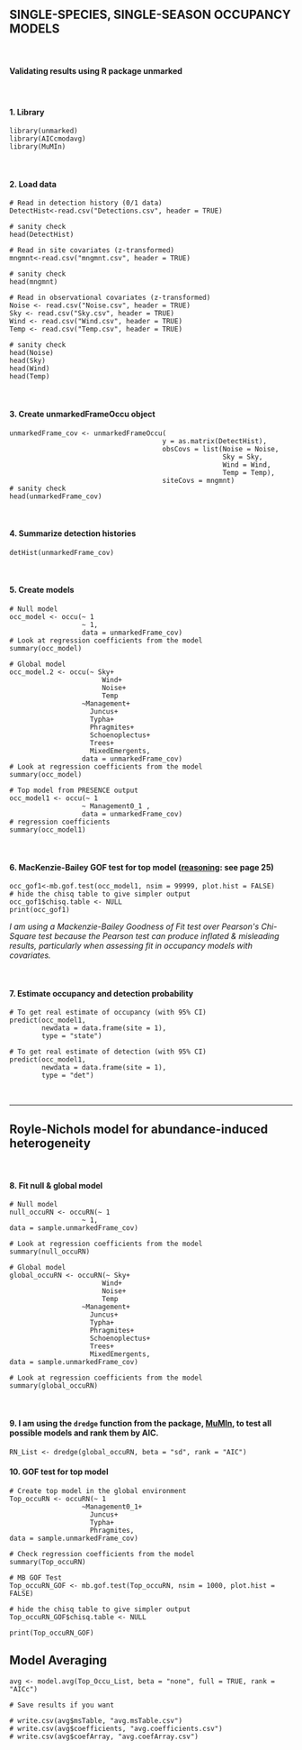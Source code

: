 ## SINGLE-SPECIES, SINGLE-SEASON OCCUPANCY MODELS 
&nbsp;
#### Validating results using R package unmarked
&nbsp;
&nbsp;

#### 1. Library
```{r}
library(unmarked)
library(AICcmodavg)
library(MuMIn)
```
&nbsp;
#### 2. Load data
```{r}
# Read in detection history (0/1 data)
DetectHist<-read.csv("Detections.csv", header = TRUE)

# sanity check
head(DetectHist) 
```
```{r}
# Read in site covariates (z-transformed)
mngmnt<-read.csv("mngmnt.csv", header = TRUE)

# sanity check
head(mngmnt) 
```

```{r}
# Read in observational covariates (z-transformed)
Noise <- read.csv("Noise.csv", header = TRUE)
Sky <- read.csv("Sky.csv", header = TRUE)
Wind <- read.csv("Wind.csv", header = TRUE)
Temp <- read.csv("Temp.csv", header = TRUE)

# sanity check
head(Noise)
head(Sky)
head(Wind)
head(Temp)
```
&nbsp;
#### 3. Create unmarkedFrameOccu object

```{r}
unmarkedFrame_cov <- unmarkedFrameOccu( 
                                      y = as.matrix(DetectHist),
                                      obsCovs = list(Noise = Noise,
                                                     Sky = Sky,
                                                     Wind = Wind,
                                                     Temp = Temp),
                                      siteCovs = mngmnt) 
# sanity check
head(unmarkedFrame_cov)
```
&nbsp;
#### 4. Summarize detection histories
```{r}
detHist(unmarkedFrame_cov)
```
&nbsp;
#### 5. Create models
```{r}
# Null model
occ_model <- occu(~ 1
                  ~ 1, 
                  data = unmarkedFrame_cov)
# Look at regression coefficients from the model
summary(occ_model)

```
```{r}
# Global model
occ_model.2 <- occu(~ Sky+
                       Wind+
                       Noise+
                       Temp
                  ~Management+
                    Juncus+
                    Typha+
                    Phragmites+
                    Schoenoplectus+
                    Trees+
                    MixedEmergents, 
                  data = unmarkedFrame_cov)
# Look at regression coefficients from the model
summary(occ_model)

```
```{r}
# Top model from PRESENCE output
occ_model1 <- occu(~ 1
                  ~ Management0_1 ,
                  data = unmarkedFrame_cov)
# regression coefficients
summary(occ_model1)
```
&nbsp;
#### 6. MacKenzie-Bailey GOF test for top model ([reasoning](https://www.uvm.edu/~tdonovan/Occupancy%20Exercises/Exercise3/Exercise%203.%20%20Single-Species,%20Single-Season%20Occupancy%20Models.pdf): see page 25)
```{r}
occ_gof1<-mb.gof.test(occ_model1, nsim = 99999, plot.hist = FALSE)
# hide the chisq table to give simpler output
occ_gof1$chisq.table <- NULL
print(occ_gof1)
```
*I am using a Mackenzie-Bailey Goodness of Fit test over Pearson's Chi-Square test because the Pearson test can produce inflated & misleading results, particularly when assessing fit in occupancy models with covariates.*

&nbsp;
#### 7. Estimate occupancy and detection probability

```{r}
# To get real estimate of occupancy (with 95% CI)
predict(occ_model1, 
        newdata = data.frame(site = 1),
        type = "state")

```
```{r}
# To get real estimate of detection (with 95% CI)
predict(occ_model1, 
        newdata = data.frame(site = 1),
        type = "det")
```
&nbsp;

---
## Royle-Nichols model for abundance-induced heterogeneity
&nbsp;

#### 8. Fit null & global model


```{r}
# Null model
null_occuRN <- occuRN(~ 1
                  ~ 1,
data = sample.unmarkedFrame_cov)

# Look at regression coefficients from the model
summary(null_occuRN)

```
```{r}
# Global model
global_occuRN <- occuRN(~ Sky+
                       Wind+
                       Noise+
                       Temp
                  ~Management+
                    Juncus+
                    Typha+
                    Phragmites+
                    Schoenoplectus+
                    Trees+
                    MixedEmergents,
data = sample.unmarkedFrame_cov)

# Look at regression coefficients from the model
summary(global_occuRN)

```
&nbsp;

#### 9. I am using the `dredge` function from the package, [MuMIn](https://cran.r-project.org/web/packages/MuMIn/index.html), to test all possible models and rank them by AIC.

```{r}
RN_List <- dredge(global_occuRN, beta = "sd", rank = "AIC")
```


#### 10. GOF test for top model


```{r}
# Create top model in the global environment
Top_occuRN <- occuRN(~ 1
                  ~Management0_1+
                    Juncus+
                    Typha+
                    Phragmites,
data = sample.unmarkedFrame_cov)

# Check regression coefficients from the model
summary(Top_occuRN)

```

```{r}
# MB GOF Test
Top_occuRN_GOF <- mb.gof.test(Top_occuRN, nsim = 1000, plot.hist = FALSE)

# hide the chisq table to give simpler output
Top_occuRN_GOF$chisq.table <- NULL

print(Top_occuRN_GOF)
```


## Model Averaging 
```
avg <- model.avg(Top_Occu_List, beta = "none", full = TRUE, rank = "AICc")

# Save results if you want

# write.csv(avg$msTable, "avg.msTable.csv") 
# write.csv(avg$coefficients, "avg.coefficients.csv")
# write.csv(avg$coefArray, "avg.coefArray.csv")
```
